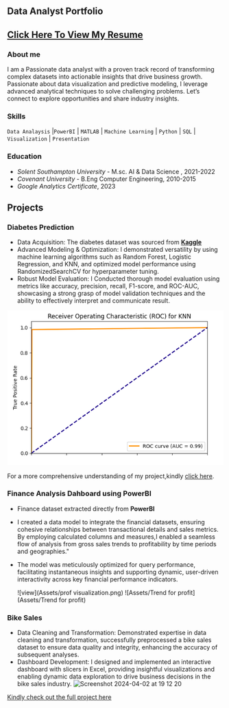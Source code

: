 ## Data Analyst Portfolio 

## [Click Here To View My Resume](Assets/TemiCA.pdf)

### About me
I am a Passionate  data analyst with a proven track record of transforming complex datasets into actionable insights that drive business growth. Passionate about data visualization and predictive modeling, I leverage advanced analytical techniques to solve challenging problems. Let’s connect to explore opportunities and share industry insights.
### Skills
<code>Data Analaysis</code> |<code>PowerBI</code> | <code>MATLAB</code> | <code>Machine Learning</code> | <code>Python</code> | <code>SQL</code> | <code>Visualization</code> | <code>Presentation</code>


### Education
- *Solent Southampton University* - M.sc. AI & Data Science , 2021-2022
- *Covenant University* - B.Eng Computer Engineering, 2010-2015
- *Google Analytics Certificate*, 2023
  
## Projects
### Diabetes Prediction 
- Data Acquisition: The diabetes dataset was sourced from **[Kaggle](https://www.kaggle.com/datasets/nanditapore/healthcare-diabetes/data)**
- Advanced Modeling & Optimization: I demonstrated versatility by using machine learning algorithms such as Random Forest, Logistic Regression, and KNN, and optimized model performance using RandomizedSearchCV for hyperparameter tuning.
- Robust Model Evaluation: I Conducted thorough model evaluation using metrics like accuracy, precision, recall, F1-score, and ROC-AUC, showcasing a strong grasp of model validation techniques and the ability to effectively interpret and communicate result.

![ROC](Assets/ROC)

For a more comprehensive understanding of my project,kindly [click here](https://www.kaggle.com/code/chikkychoc/notebook973d3c5b8a/input).

### Finance Analysis Dahboard using PowerBI
- Finance dataset extracted directly from **PowerBI**
- I created a data model to integrate the financial datasets, ensuring cohesive relationships between transactional details and sales metrics. By employing calculated columns and measures,I enabled a seamless flow of analysis from gross sales trends to profitability by time periods and geographies."
- The model was meticulously optimized for query performance, facilitating instantaneous insights and supporting dynamic, user-driven interactivity across key financial performance indicators.

  ![view](Assets/prof visualization.png)   ![Assets/Trend for profit](Assets/Trend for profit)

### Bike Sales
-  Data Cleaning and Transformation: Demonstrated expertise in data cleaning and transformation, successfully preprocessed a bike sales dataset to ensure data quality and integrity, enhancing the accuracy of subsequent analyses.
- Dashboard Development: I designed and implemented an interactive dashboard with slicers in Excel, providing insightful visualizations and enabling dynamic data exploration to drive business decisions in the bike sales industry.
![Screenshot 2024-04-02 at 19 12 20](https://github.com/stellatee19/stellatee19.github.io/assets/164964860/e99bbefb-7299-44aa-8878-417f042096f3)

[Kindly check out the full project here](https://github.com/stellatee19/Stellaprojects/blob/60f59a520196e724059b45441878632af11da116/Excel%20Project%20Dataset.xlsx)
